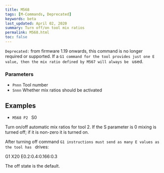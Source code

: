 ```yaml
---
title: M568
tags: [M-Commands, Deprecated] 
keywords: beta 
last_updated: April 02, 2020 
summary: Turn off/on tool mix ratios 
permalink: M568.html
toc: false 
---
```



`Deprecated:` from firmware 1.19 onwards, this command is no longer required or supported. If a ` G1 command for the tool provides just one E value, then the mix ratio defined by M567 will always be  ` used.

### Parameters

* `Pnnn` Tool number
* `Snnn` Whether mix ratios should be activated

## Examples

* ` M568 P2  ` S0

Turn on/off automatic mix ratios for tool 2. If the S parameter is 0 mixing is turned off; if it is non-zero it is turned on.

After turning off command ` G1 instructions must send as many E values as the tool has  ` drives:

G1 X20 E0.2:0.4:0.166:0.3

The off state is the default.

